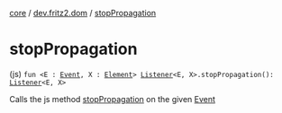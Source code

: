 [core](../index.md) / [dev.fritz2.dom](index.md) / [stopPropagation](./stop-propagation.md)

# stopPropagation

(js) `fun <E : `[`Event`](https://kotlinlang.org/api/latest/jvm/stdlib/org.w3c.dom.events/-event/index.html)`, X : `[`Element`](https://kotlinlang.org/api/latest/jvm/stdlib/org.w3c.dom/-element/index.html)`> `[`Listener`](-listener/index.md)`<E, X>.stopPropagation(): `[`Listener`](-listener/index.md)`<E, X>`

Calls the js method [stopPropagation](./stop-propagation.md) on the given [Event](https://kotlinlang.org/api/latest/jvm/stdlib/org.w3c.dom.events/-event/index.html)


